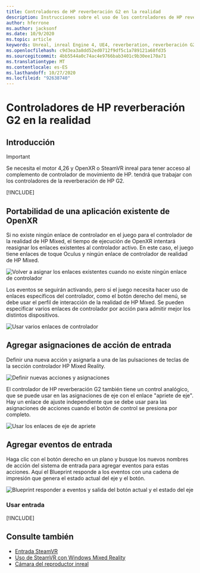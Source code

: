 ```yaml
---
title: Controladores de HP reverberación G2 en la realidad
description: Instrucciones sobre el uso de los controladores de HP reverberación G2 en OpenXR y SteamVR
author: hferrone
ms.author: jacksonf
ms.date: 10/9/2020
ms.topic: article
keywords: Unreal, inreal Engine 4, UE4, reverberation, reverberación G2, HP reverberación G2, realidad mixta, desarrollo, controladores de movimiento, entrada de usuario, características, nuevo proyecto, emulador, documentación, guías, características, hologramas, desarrollo de juegos
ms.openlocfilehash: c9d3ea3a8dd52ed0712f9df5c1a789121a68fd35
ms.sourcegitcommit: 4bb5544a0c74ac4e9766bab3401c9b30ee170a71
ms.translationtype: MT
ms.contentlocale: es-ES
ms.lasthandoff: 10/27/2020
ms.locfileid: "92638740"
---
```

# <a name="hp-reverb-g2-controllers-in-unreal"></a>Controladores de HP reverberación G2 en la realidad 

## <a name="getting-started"></a>Introducción

> [!IMPORTANT]
> Se necesita el motor 4,26 y OpenXR o SteamVR inreal para tener acceso al complemento de controlador de movimiento de HP. tendrá que trabajar con los controladores de la reverberación de HP G2.

[!INCLUDE[](includes/tabs-g2-controllers-in-unreal.md)]

## <a name="porting-an-existing-openxr-app"></a>Portabilidad de una aplicación existente de OpenXR 

Si no existe ningún enlace de controlador en el juego para el controlador de la realidad de HP Mixed, el tiempo de ejecución de OpenXR intentará reasignar los enlaces existentes al controlador activo.  En este caso, el juego tiene enlaces de toque Oculus y ningún enlace de controlador de realidad de HP Mixed.

![Volver a asignar los enlaces existentes cuando no existe ningún enlace de controlador](images/reverb-g2-img-04.png)

Los eventos se seguirán activando, pero si el juego necesita hacer uso de enlaces específicos del controlador, como el botón derecho del menú, se debe usar el perfil de interacción de la realidad de HP Mixed.  Se pueden especificar varios enlaces de controlador por acción para admitir mejor los distintos dispositivos.
   
![Usar varios enlaces de controlador](images/reverb-g2-img-05.png)

## <a name="adding-input-action-mappings"></a>Agregar asignaciones de acción de entrada 

Definir una nueva acción y asignarla a una de las pulsaciones de teclas de la sección controlador HP Mixed Reality.

![Definir nuevas acciones y asignaciones](images/reverb-g2-img-02.png)

El controlador de HP reverberación G2 también tiene un control analógico, que se puede usar en las asignaciones de eje con el enlace "apriete de eje".  Hay un enlace de ajuste independiente que se debe usar para las asignaciones de acciones cuando el botón de control se presiona por completo. 

![Usar los enlaces de eje de apriete](images/reverb-g2-img-03.png)

## <a name="adding-input-events"></a>Agregar eventos de entrada

Haga clic con el botón derecho en un plano y busque los nuevos nombres de acción del sistema de entrada para agregar eventos para estas acciones.  Aquí el Blueprint responde a los eventos con una cadena de impresión que genera el estado actual del eje y el botón.

![Blueprint responder a eventos y salida del botón actual y el estado del eje](images/reverb-g2-img-06.png)

### <a name="using-input"></a>Usar entrada 

[!INCLUDE[](includes/tabs-g2-controller-mapping-in-unreal.md)]

## <a name="see-also"></a>Consulte también
* [Entrada SteamVR](https://docs.unrealengine.com/Platforms/VR/SteamVR/HowTo/SteamVRInput/index.html)
* [Uso de SteamVR con Windows Mixed Reality](https://docs.microsoft.com/windows/mixed-reality/enthusiast-guide/using-steamvr-with-windows-mixed-reality)
* [Cámara del reproductor inreal](https://docs.unrealengine.com/Programming/Tutorials/PlayerCamera/3/index.html)